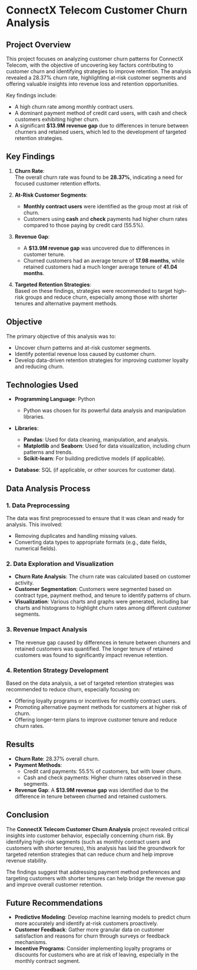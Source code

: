 # ConnectX Telecom Customer Churn Analysis

## Project Overview

This project focuses on analyzing customer churn patterns for ConnectX Telecom, with the objective of uncovering key factors contributing to customer churn and identifying strategies to improve retention. The analysis revealed a 28.37% churn rate, highlighting at-risk customer segments and offering valuable insights into revenue loss and retention opportunities.

Key findings include:
- A high churn rate among monthly contract users.
- A dominant payment method of credit card users, with cash and check customers exhibiting higher churn.
- A significant **$13.9M revenue gap** due to differences in tenure between churners and retained users, which led to the development of targeted retention strategies.

## Key Findings

1. **Churn Rate**:  
   The overall churn rate was found to be **28.37%**, indicating a need for focused customer retention efforts.

2. **At-Risk Customer Segments**:  
   - **Monthly contract users** were identified as the group most at risk of churn.
   - Customers using **cash** and **check** payments had higher churn rates compared to those paying by credit card (55.5%).

3. **Revenue Gap**:  
   - A **$13.9M revenue gap** was uncovered due to differences in customer tenure.  
   - Churned customers had an average tenure of **17.98 months**, while retained customers had a much longer average tenure of **41.04 months**.

4. **Targeted Retention Strategies**:  
   Based on these findings, strategies were recommended to target high-risk groups and reduce churn, especially among those with shorter tenures and alternative payment methods.

## Objective

The primary objective of this analysis was to:
- Uncover churn patterns and at-risk customer segments.
- Identify potential revenue loss caused by customer churn.
- Develop data-driven retention strategies for improving customer loyalty and reducing churn.

## Technologies Used

- **Programming Language**: Python
  - Python was chosen for its powerful data analysis and manipulation libraries.
  
- **Libraries**:
  - **Pandas**: Used for data cleaning, manipulation, and analysis.
  - **Matplotlib** and **Seaborn**: Used for data visualization, including churn patterns and trends.
  - **Scikit-learn**: For building predictive models (if applicable).
  
- **Database**: SQL (if applicable, or other sources for customer data).

## Data Analysis Process

### 1. Data Preprocessing
The data was first preprocessed to ensure that it was clean and ready for analysis. This involved:
- Removing duplicates and handling missing values.
- Converting data types to appropriate formats (e.g., date fields, numerical fields).
  
### 2. Data Exploration and Visualization
- **Churn Rate Analysis**: The churn rate was calculated based on customer activity.
- **Customer Segmentation**: Customers were segmented based on contract type, payment method, and tenure to identify patterns of churn.
- **Visualization**: Various charts and graphs were generated, including bar charts and histograms to highlight churn rates among different customer segments.

### 3. Revenue Impact Analysis
- The revenue gap caused by differences in tenure between churners and retained customers was quantified. The longer tenure of retained customers was found to significantly impact revenue retention.

### 4. Retention Strategy Development
Based on the data analysis, a set of targeted retention strategies was recommended to reduce churn, especially focusing on:
- Offering loyalty programs or incentives for monthly contract users.
- Promoting alternative payment methods for customers at higher risk of churn.
- Offering longer-term plans to improve customer tenure and reduce churn rates.

## Results

- **Churn Rate**: 28.37% overall churn.
- **Payment Methods**:
  - Credit card payments: 55.5% of customers, but with lower churn.
  - Cash and check payments: Higher churn rates observed in these segments.
- **Revenue Gap**: A **$13.9M revenue gap** was identified due to the difference in tenure between churned and retained customers.

## Conclusion

The **ConnectX Telecom Customer Churn Analysis** project revealed critical insights into customer behavior, especially concerning churn risk. By identifying high-risk segments (such as monthly contract users and customers with shorter tenures), this analysis has laid the groundwork for targeted retention strategies that can reduce churn and help improve revenue stability.

The findings suggest that addressing payment method preferences and targeting customers with shorter tenures can help bridge the revenue gap and improve overall customer retention.

## Future Recommendations

- **Predictive Modeling**: Develop machine learning models to predict churn more accurately and identify at-risk customers proactively.
- **Customer Feedback**: Gather more granular data on customer satisfaction and reasons for churn through surveys or feedback mechanisms.
- **Incentive Programs**: Consider implementing loyalty programs or discounts for customers who are at risk of leaving, especially in the monthly contract segment.
